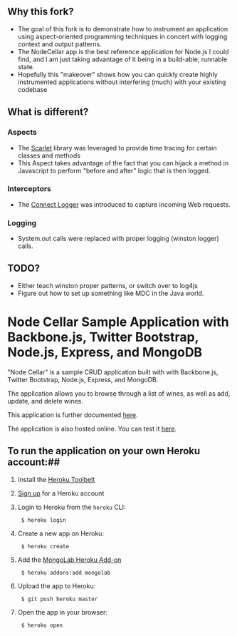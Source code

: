 ## Why this fork?
* The goal of this fork is to demonstrate how to instrument an application using aspect-oriented programming techniques in concert with logging context and output patterns.
* The NodeCellar app is the best reference application for Node.js I could find, and I am just taking advantage of it being in a build-able, runnable state.
* Hopefully this "makeover" shows how you can quickly create highly instrumented applications without interfering (much) with your existing codebase

## What is different?
### Aspects
* The [Scarlet](https://github.com/scarletjs/scarlet) library was leveraged to provide time tracing for certain classes and methods
* This Aspect takes advantage of the fact that you can hijack a method in Javascript to perform "before and after" logic that is then logged.

### Interceptors
* The [Connect Logger](http://www.senchalabs.org/connect/logger.html) was introduced to capture incoming Web requests.

### Logging
* System.out calls were replaced with proper logging (winston logger) calls.

## TODO?
* Either teach winston proper patterns, or switch over to log4js
* Figure out how to set up something like MDC in the Java world.


# Node Cellar Sample Application with Backbone.js, Twitter Bootstrap, Node.js, Express, and MongoDB #

"Node Cellar" is a sample CRUD application built with with Backbone.js, Twitter Bootstrap, Node.js, Express, and MongoDB.

The application allows you to browse through a list of wines, as well as add, update, and delete wines.

This application is further documented [here](http://coenraets.org/blog).

The application is also hosted online. You can test it [here](http://nodecellar.coenraets.org).


## To run the application on your own Heroku account:##

1. Install the [Heroku Toolbelt](http://toolbelt.heroku.com)

2. [Sign up](http://heroku.com/signup) for a Heroku account

3. Login to Heroku from the `heroku` CLI:

        $ heroku login

4. Create a new app on Heroku:

        $ heroku create

5. Add the [MongoLab Heroku Add-on](http://addons.heroku.com/mongolab)

        $ heroku addons:add mongolab

6. Upload the app to Heroku:

        $ git push heroku master

7. Open the app in your browser:

        $ heroku open


